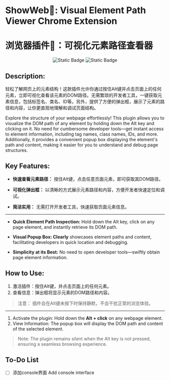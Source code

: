 # ShowWeb👻: Visual Element Path Viewer Chrome Extension
# 浏览器插件👻：可视化元素路径查看器
<p align="center">
<img alt="Static Badge" src="https://img.shields.io/badge/Node.js-v18.17.1-orange">
  <img alt="Static Badge" src="https://img.shields.io/badge/Chrome-v119.0.6045.160-lightgreen">
  <br>
</p>

## Description:
轻松了解网页上的元素结构！这款插件允许你通过按住Alt键并点击页面上的任何元素，立即可视化查看该元素的DOM路径。无需繁琐的开发者工具，一键获取元素信息，包括标签名、类名、ID等。另外，提供了方便的弹出框，展示了元素的路径和内容，让你更直观地理解和调试页面结构。

Explore the structure of your webpage effortlessly! This plugin allows you to visualize the DOM path of any element by holding down the Alt key and clicking on it. No need for cumbersome developer tools—get instant access to element information, including tag names, class names, IDs, and more. Additionally, it provides a convenient popup box displaying the element's path and content, making it easier for you to understand and debug page structures.

## Key Features:
- **快速查看元素路径：** 按住Alt键，点击任意页面元素，即可获取其DOM路径。

- **可视化弹出框：** 以清晰的方式展示元素路径和内容，方便开发者快速定位和调试。

- **简洁实用：** 无需打开开发者工具，快速获取页面元素信息。

---

- **Quick Element Path Inspection:** Hold down the Alt key, click on any page element, and instantly retrieve its DOM path.

- **Visual Popup Box: Clearly** showcases element paths and content, facilitating developers in quick location and debugging.

- **Simplicity at its Best:** No need to open developer tools—swiftly obtain page element information.

## How to Use:
1. 激活插件：按住Alt键，并点击页面上的任何元素。
2. 查看信息：弹出框将显示元素的DOM路径和内容。

>注意： 插件会在Alt键未按下时保持静默，不会干扰正常的浏览体验。
---
1. Activate the plugin: Hold down the **Alt + click** on any webpage element.
2. View Information: The popup box will display the DOM path and content of the selected element.


>Note: The plugin remains silent when the Alt key is not pressed, ensuring a seamless browsing experience.

## To-Do List
- [ ]  添加console界面 Add console interface


